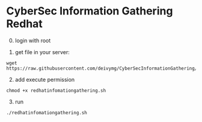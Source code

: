 # CyberSec Information Gathering Redhat


0. login with root

1. get file in your server:

``` 
wget https://raw.githubusercontent.com/deivymg/CyberSecInformationGathering/main/redhatinfomationgathering.sh
``` 

2. add execute permission

``` 
chmod +x redhatinfomationgathering.sh 
``` 

3. run
``` 
./redhatinfomationgathering.sh 
``` 
